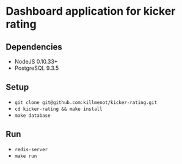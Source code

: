 Dashboard application for kicker rating
=============

## Dependencies

* NodeJS 0.10.33+
* PostgreSQL 9.3.5

## Setup
* `git clone git@github.com:killmenot/kicker-rating.git`
* `cd kicker-rating && make install`
* `make database`


## Run
* `redis-server`
* `make run`
